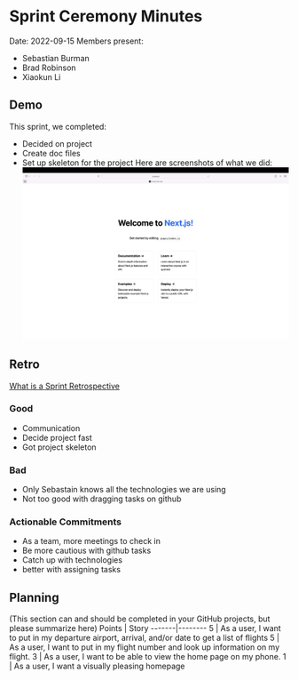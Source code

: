 # Sprint Ceremony Minutes
  
Date: 2022-09-15
Members present:
* Sebastian Burman
* Brad Robinson
* Xiaokun Li
  
## Demo
This sprint, we completed:
* Decided on project
* Create doc files
* Set up skeleton for the project
Here are screenshots of what we did:
![Thing](/doc/images/screenshot1.png?raw=true)
## Retro
[What is a Sprint Retrospective](https://www.scrum.org/resources/what-is-a-sprint-retrospective)
### Good
* Communication
* Decide project fast
* Got project skeleton
### Bad
* Only Sebastain knows all the technologies we are using
* Not too good with dragging tasks on github
### Actionable Commitments
* As a team, more meetings to check in 
* Be more cautious with github tasks
* Catch up with technologies
* better with assigning tasks
## Planning
(This section can and should be completed in your GitHub projects, but please 
summarize here)
Points | Story
-------|--------
5      | As a user, I want to put in my departure airport, arrival, and/or date to get a list of flights 
5      | As a user, I want to put in my flight number and look up information on my flight.
3      | As a user, I want to be able to view the home page on my phone.
1      | As a user, I want a visually pleasing homepage 
